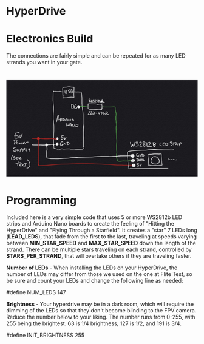# HyperDrive


# Electronics Build
The connections are fairly simple and can be repeated for as many LED strands you want in your gate.
# ![Schematic](media/HyperDriveCircuit.jpg)

# Programming
Included here is a very simple code that uses 5 or more WS2812b LED strips and Arduino Nano boards to create the feeling of "Hitting the HyperDrive" and "Flying Through a Starfield". It creates a "star" 7 LEDs long (**LEAD_LEDS**), that fade from the first to the last, traveling at speeds varying between **MIN_STAR_SPEED** and **MAX_STAR_SPEED** down the length of the strand. There can be multiple stars traveling on each strand, controlled by **STARS_PER_STRAND**, that will overtake others if they are traveling faster.

**Number of LEDs** - When installing the LEDs on your HyperDrive, the number of LEDs may differ from those we used on the one at Flite Test, so be sure and count your LEDs and change the following line as needed:

#define NUM_LEDS         147

**Brightness** - Your hyperdrive may be in a dark room, which will require the dimming of the LEDs so that they don't become blinding to the FPV camera. Reduce the number below to your liking. The number runs from 0-255, with 255 being the brightest. 63 is 1/4 brightness, 127 is 1/2, and 191 is 3/4.

#define INIT_BRIGHTNESS   255

